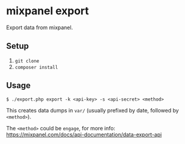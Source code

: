 # mixpanel export

Export data from mixpanel.

## Setup

 1. `git clone`
 2. `composer install`

## Usage

```
$ ./export.php export -k <api-key> -s <api-secret> <method>
```

This creates data dumps in `var/` (usually prefixed by date, followed by `<method>`).

The `<method>` could be `engage`, for more info:
https://mixpanel.com/docs/api-documentation/data-export-api
